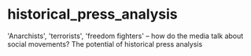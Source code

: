 # historical_press_analysis
'Anarchists', 'terrorists', 'freedom fighters' – how do the media talk about social movements? The potential of historical press analysis 
